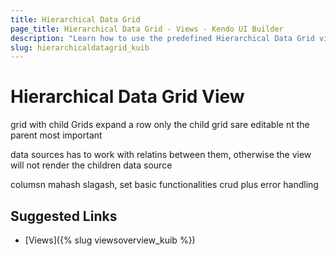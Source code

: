```yaml
---
title: Hierarchical Data Grid
page_title: Hierarchical Data Grid - Views - Kendo UI Builder
description: "Learn how to use the predefined Hierarchical Data Grid view which is provided by the Kendo UI Builder tool for creating and managing Angular and AngularJS-based web applications."
slug: hierarchicaldatagrid_kuib
---
```


# Hierarchical Data Grid View

grid with child Grids
expand a row
only the child grid sare editable nt the parent
most important

data sources has to work with relatins between them, otherwise the view will not render the children data source

columsn mahash slagash, set basic functionalities
crud plus error handling

## Suggested Links

* [Views]({% slug viewsoverview_kuib %})
